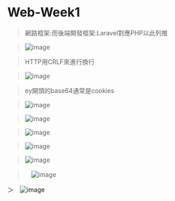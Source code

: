 # Web-Week1

> 網路框架:而後端開發框架:Laravel對應PHP以此列推

> ![image](https://hackmd.io/_uploads/Bk7ZGUe86.png)

> HTTP用CRLF來進行換行

> ![image](https://hackmd.io/_uploads/ryfhKH7Ia.png)

> ey開頭的base64通常是cookies

> ![image](https://hackmd.io/_uploads/rksd98mLp.png)

> ![image](https://hackmd.io/_uploads/Bk5Kj8mLT.png)

> ![image](https://hackmd.io/_uploads/H14hsI7L6.png)

> ![image](https://hackmd.io/_uploads/H1QkaU7LT.png)

> ![image](https://hackmd.io/_uploads/BJFeT8QL6.png)

>　![image](https://hackmd.io/_uploads/ryh0D6q8T.png)

＞　![image](https://hackmd.io/_uploads/SkoSup5Ia.png)


